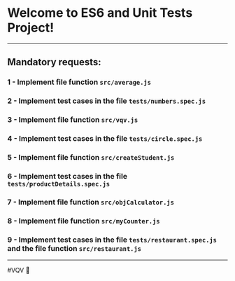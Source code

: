 # Welcome to ES6 and Unit Tests Project!

---

## Mandatory requests:

### 1 - Implement file function `src/average.js`

### 2 - Implement test cases in the file `tests/numbers.spec.js`

### 3 - Implement file function `src/vqv.js`

### 4 - Implement test cases in the file `tests/circle.spec.js`

### 5 - Implement file function `src/createStudent.js`

### 6 - Implement test cases in the file `tests/productDetails.spec.js`

### 7 - Implement file function `src/objCalculator.js`

### 8 - Implement file function `src/myCounter.js`

### 9 - Implement test cases in the file `tests/restaurant.spec.js` and the file function `src/restaurant.js`

---

#VQV 🚀
